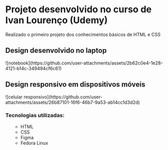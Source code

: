 <h1> Projeto desenvolvido no curso de Ivan Lourenço (Udemy) </h1>
<p> Realizado o primeiro projeto dos conhecimentos básicos de HTML e CSS </p>

<h2> Design desenvolvido no laptop </h2>
![notebook](https://github.com/user-attachments/assets/2b62c0e4-1e28-4121-b14c-349494cf6c61)

<h2> Design responsivo em dispositivos móveis </h2>
![celular responsivo](https://github.com/user-attachments/assets/26b87101-16f6-46b7-9a53-ab14cc1d3d2d)


<h3> Tecnologias utilizadas: </h3>
<ol>
  <ul>
    <li> HTML </li>
    <li> CSS </li>
    <li> Figma </li>
    <li> Fedora Linux </li>
  </ul>
</ol>

